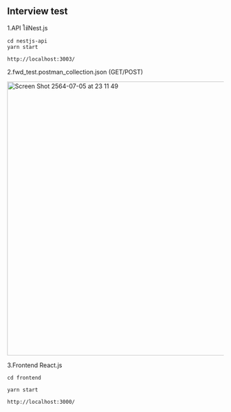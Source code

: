 ## Interview test 
1.API ใช้Nest.js

    cd nestjs-api
    yarn start
   
    http://localhost:3003/

2.fwd_test.postman_collection.json (GET/POST)

<img width="636" alt="Screen Shot 2564-07-05 at 23 11 49" src="https://user-images.githubusercontent.com/40853593/124498360-64e6dc80-dde6-11eb-8d59-b5cd60f24626.png">


3.Frontend React.js
   
    cd frontend
   
    yarn start
   
    http://localhost:3000/
